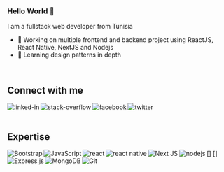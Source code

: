 ### Hello World 👋
I am a fullstack web developer from Tunisia

- 🔭 Working on multiple frontend and backend project using ReactJS, React Native, NextJS and Nodejs
- 🌱 Learning design patterns in depth
<br>


## Connect with me


[<img align="left" alt="linked-in" src="https://img.shields.io/badge/linkedin-%230077B5.svg?&style=for-the-badge&logo=linkedin&logoColor=white" />](https://www.linkedin.com/in/naim-bouallagui-9ab692a8)
[<img align="left" alt="stack-overflow" src="https://img.shields.io/badge/stack%20overflow-FE7A16?logo=stack-overflow&logoColor=white&style=for-the-badge" />](https://stackoverflow.com/users/8789726/naim-blg)
[<img align="left" alt="facebook" src="https://img.shields.io/badge/facebook-%231877F2.svg?&style=for-the-badge&logo=facebook&logoColor=white" />](https://www.facebook.com/danger.gerrard/)
[<img align="left" alt="twitter" src="https://img.shields.io/badge/twitter-%231DA1F2.svg?&style=for-the-badge&logo=twitter&logoColor=white" />](https://twitter.com/bouallagui_naim)
<br>
<br>


## Expertise



<img align="left" alt="Bootstrap" src="https://img.shields.io/badge/bootstrap-%23563D7C.svg?style=for-the-badge&logo=bootstrap&logoColor=white"/>
<img align="left" alt="JavaScript" src="https://img.shields.io/badge/javascript-%23323330.svg?style=for-the-badge&logo=javascript&logoColor=%23F7DF1E"/>
<img align="left" alt="react" src="https://img.shields.io/badge/react%20-%2320232a.svg?&style=for-the-badge&logo=react&logoColor=%2361DAFB" />
<img align="left" alt="react native" src="https://img.shields.io/badge/react%20native-%2320232a.svg?&style=for-the-badge&logo=react&logoColor=%2361DAFB" />
<img align="left" alt="Next JS" src="https://img.shields.io/badge/nextjs-%23000000.svg?style=for-the-badge&logo=next.js&logoColor=white"/>
<img align="left" alt="nodejs" src="https://img.shields.io/badge/node.js%20-%2343853D.svg?&style=for-the-badge&logo=node.js&logoColor=white" />
<img align="left" alt="Express.js" src="https://img.shields.io/badge/express.js-%23404d59.svg?style=for-the-badge&logo=express&logoColor=%2361DAFB"/>
[<img align="left" alt="MongoDB" src ="https://img.shields.io/badge/MongoDB-%234ea94b.svg?style=for-the-badge&logo=mongodb&logoColor=white"/>]
[<img align="left" alt="Git" src="https://img.shields.io/badge/git-%23F05033.svg?style=for-the-badge&logo=git&logoColor=white"/>]
<br>
<br>
